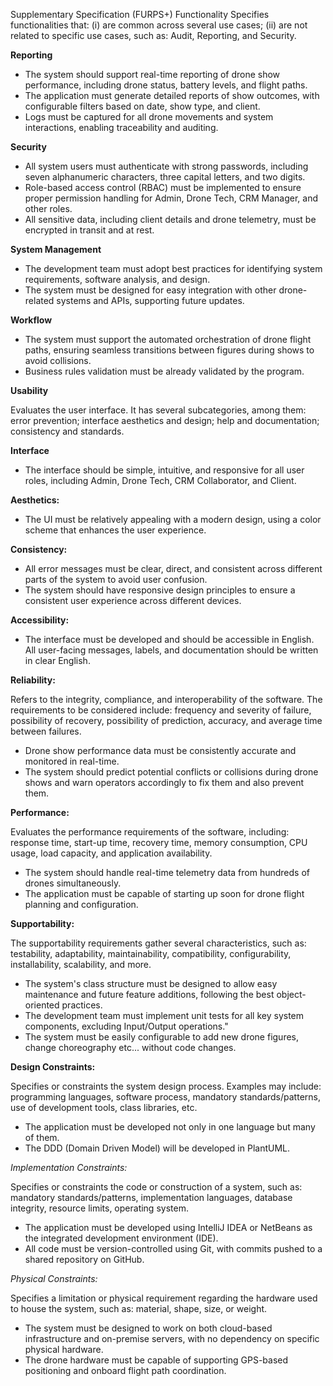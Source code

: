 Supplementary Specification (FURPS+)
Functionality
Specifies functionalities that:
(i) are common across several use cases;
(ii) are not related to specific use cases, such as: Audit, Reporting, and Security.

**Reporting**

- The system should support real-time reporting of drone show performance, including drone status, battery levels, and flight paths.
- The application must generate detailed reports of show outcomes, with configurable filters based on date, show type, and client.
- Logs must be captured for all drone movements and system interactions, enabling traceability and auditing.

**Security**

- All system users must authenticate with strong passwords, including seven alphanumeric characters, three capital letters, and two digits.
- Role-based access control (RBAC) must be implemented to ensure proper permission handling for Admin, Drone Tech, CRM Manager, and other roles.
- All sensitive data, including client details and drone telemetry, must be encrypted in transit and at rest.

**System Management**


- The development team must adopt best practices for identifying system requirements, software analysis, and design.
- The system must be designed for easy integration with other drone-related systems and APIs, supporting future updates.

**Workflow**


- The system must support the automated orchestration of drone flight paths, ensuring seamless transitions between figures during shows to avoid collisions.
- Business rules validation must be already validated by the program.

**Usability**


Evaluates the user interface. It has several subcategories, among them: error prevention; interface aesthetics and design; help and documentation; consistency and standards.

**Interface**


- The interface should be simple, intuitive, and responsive for all user roles, including Admin, Drone Tech, CRM Collaborator, and Client.

**Aesthetics:**

- The UI must be relatively appealing with a modern design, using a color scheme that enhances the user experience.

**Consistency:**
- All error messages must be clear, direct, and consistent across different parts of the system to avoid user confusion.
- The system should have responsive design principles to ensure a consistent user experience across different devices.

**Accessibility:**

- The interface must be developed and should be accessible in English. All user-facing messages, labels, and documentation should be written in clear English.

**Reliability:**

Refers to the integrity, compliance, and interoperability of the software. The requirements to be considered include: frequency and severity of failure, possibility of recovery, possibility of prediction, accuracy, and average time between failures.

- Drone show performance data must be consistently accurate and monitored in real-time.
- The system should predict potential conflicts or collisions during drone shows and warn operators accordingly to fix them and also prevent them.

**Performance:**

Evaluates the performance requirements of the software, including: response time, start-up time, recovery time, memory consumption, CPU usage, load capacity, and application availability.

- The system should handle real-time telemetry data from hundreds of drones simultaneously.
- The application must be capable of starting up soon for drone flight planning and configuration.

**Supportability:**

The supportability requirements gather several characteristics, such as: testability, adaptability, maintainability, compatibility, configurability, installability, scalability, and more.

- The system's class structure must be designed to allow easy maintenance and future feature additions, following the best object-oriented practices.
- The development team must implement unit tests for all key system components, excluding Input/Output operations."
- The system must be easily configurable to add new drone figures, change choreography etc... without code changes.


**Design Constraints:**


Specifies or constraints the system design process. Examples may include: programming languages, software process, mandatory standards/patterns, use of development tools, class libraries, etc.

- The application must be developed not only in one language but many of them.
- The DDD (Domain Driven Model) will be developed in PlantUML.

*Implementation Constraints:*

Specifies or constraints the code or construction of a system, such as: mandatory standards/patterns, implementation languages, database integrity, resource limits, operating system.

- The application must be developed using IntelliJ IDEA or NetBeans as the integrated development environment (IDE).
- All code must be version-controlled using Git, with commits pushed to a shared repository on GitHub.

*Physical Constraints:*

Specifies a limitation or physical requirement regarding the hardware used to house the system, such as: material, shape, size, or weight.

- The system must be designed to work on both cloud-based infrastructure and on-premise servers, with no dependency on specific physical hardware.
- The drone hardware must be capable of supporting GPS-based positioning and onboard flight path coordination.

